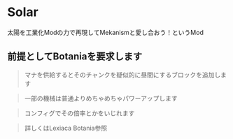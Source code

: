 # Solar
太陽を工業化Modの力で再現してMekanismと愛し合おう！というMod

## 前提としてBotaniaを要求します

> マナを供給するとそのチャンクを疑似的に昼間にするブロックを追加します

> 一部の機械は普通よりめちゃめちゃパワーアップします

> コンフィグでその倍率とかをいじれます

> 詳しくはLexiaca Botania参照

